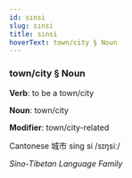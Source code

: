 ```yaml
---
id: sınsi
slug: sınsi
title: sınsi
hoverText: town/city § Noun
---
```


### town/city § Noun

**Verb**: to be a town/city

**Noun**: town/city

**Modifier**: town/city-related

Cantonese 城市 sing si /sɪŋsiː/

*Sino-Tibetan Language Family*